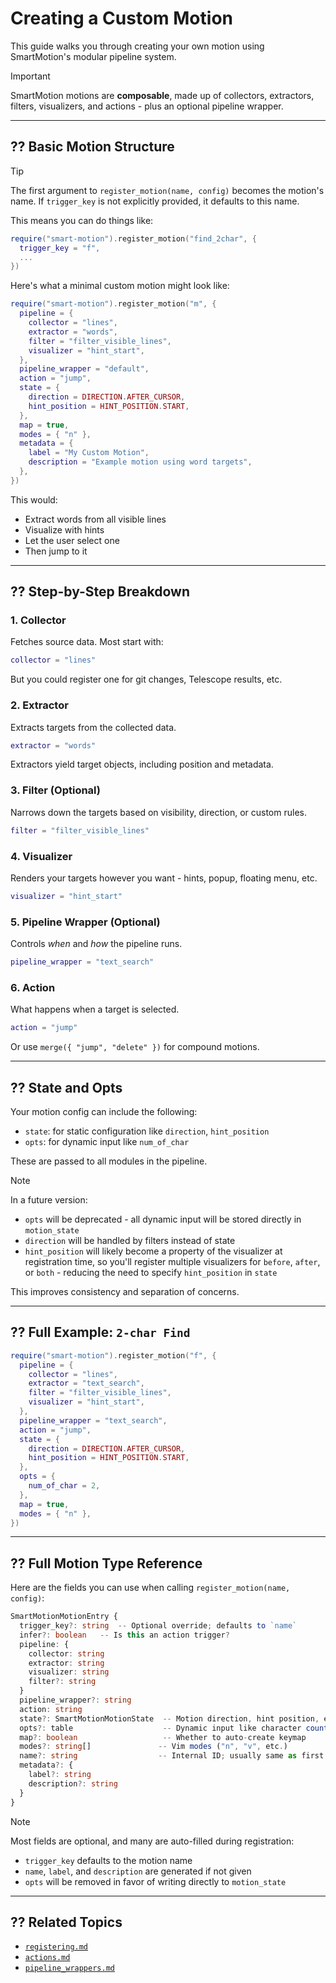# Creating a Custom Motion

This guide walks you through creating your own motion using SmartMotion's modular pipeline system.

> [!IMPORTANT]
> SmartMotion motions are **composable**, made up of collectors, extractors, filters, visualizers, and actions - plus an optional pipeline wrapper.

---

## ?? Basic Motion Structure

> [!TIP]
> The first argument to `register_motion(name, config)` becomes the motion's name. If `trigger_key` is not explicitly provided, it defaults to this name.
>
> This means you can do things like:
>
> ```lua
> require("smart-motion").register_motion("find_2char", {
>   trigger_key = "f",
>   ...
> })
> ```

Here's what a minimal custom motion might look like:

```lua
require("smart-motion").register_motion("m", {
  pipeline = {
    collector = "lines",
    extractor = "words",
    filter = "filter_visible_lines",
    visualizer = "hint_start",
  },
  pipeline_wrapper = "default",
  action = "jump",
  state = {
    direction = DIRECTION.AFTER_CURSOR,
    hint_position = HINT_POSITION.START,
  },
  map = true,
  modes = { "n" },
  metadata = {
    label = "My Custom Motion",
    description = "Example motion using word targets",
  },
})
```

This would:

- Extract words from all visible lines
- Visualize with hints
- Let the user select one
- Then jump to it

---

## ?? Step-by-Step Breakdown

### 1. Collector

Fetches source data. Most start with:

```lua
collector = "lines"
```

But you could register one for git changes, Telescope results, etc.

### 2. Extractor

Extracts targets from the collected data.

```lua
extractor = "words"
```

Extractors yield target objects, including position and metadata.

### 3. Filter (Optional)

Narrows down the targets based on visibility, direction, or custom rules.

```lua
filter = "filter_visible_lines"
```

### 4. Visualizer

Renders your targets however you want - hints, popup, floating menu, etc.

```lua
visualizer = "hint_start"
```

### 5. Pipeline Wrapper (Optional)

Controls _when_ and _how_ the pipeline runs.

```lua
pipeline_wrapper = "text_search"
```

### 6. Action

What happens when a target is selected.

```lua
action = "jump"
```

Or use `merge({ "jump", "delete" })` for compound motions.

---

## ?? State and Opts

Your motion config can include the following:

- `state`: for static configuration like `direction`, `hint_position`
- `opts`: for dynamic input like `num_of_char`

These are passed to all modules in the pipeline.

> [!NOTE]
> In a future version:
>
> - `opts` will be deprecated - all dynamic input will be stored directly in `motion_state`
> - `direction` will be handled by filters instead of state
> - `hint_position` will likely become a property of the visualizer at registration time, so you'll register multiple visualizers for `before`, `after`, or `both` - reducing the need to specify `hint_position` in `state`
>
> This improves consistency and separation of concerns.

---

## ?? Full Example: `2-char Find`

```lua
require("smart-motion").register_motion("f", {
  pipeline = {
    collector = "lines",
    extractor = "text_search",
    filter = "filter_visible_lines",
    visualizer = "hint_start",
  },
  pipeline_wrapper = "text_search",
  action = "jump",
  state = {
    direction = DIRECTION.AFTER_CURSOR,
    hint_position = HINT_POSITION.START,
  },
  opts = {
    num_of_char = 2,
  },
  map = true,
  modes = { "n" },
})
```

---

## ?? Full Motion Type Reference

Here are the fields you can use when calling `register_motion(name, config)`:

```ts
SmartMotionMotionEntry {
  trigger_key?: string  -- Optional override; defaults to `name`
  infer?: boolean   -- Is this an action trigger?
  pipeline: {
    collector: string
    extractor: string
    visualizer: string
    filter?: string
  }
  pipeline_wrapper?: string
  action: string
  state?: SmartMotionMotionState  -- Motion direction, hint position, etc.
  opts?: table                    -- Dynamic input like character count (deprecated soon)
  map?: boolean                   -- Whether to auto-create keymap
  modes?: string[]               -- Vim modes ("n", "v", etc.)
  name?: string                  -- Internal ID; usually same as first argument
  metadata?: {
    label?: string
    description?: string
  }
}
```

> [!NOTE]
> Most fields are optional, and many are auto-filled during registration:
>
> - `trigger_key` defaults to the motion name
> - `name`, `label`, and `description` are generated if not given
> - `opts` will be removed in favor of writing directly to `motion_state`

---

## ?? Related Topics

- [`registering.md`](./registering.md)
- [`actions.md`](./actions.md)
- [`pipeline_wrappers.md`](./pipeline_wrappers.md)
